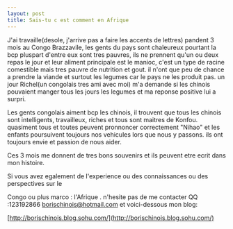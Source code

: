 ```yaml
---
layout: post
title: Sais-tu c est comment en Afrique
---
```


J'ai travaille(desole, j'arrive pas a faire les accents de lettres) pandent 3 mois au Congo Brazzavile, les gents du pays sont chaleureux pourtant la bcp pluspart d'entre eux sont tres pauvres, ils ne prennent qu'un ou deux repas le jour et leur aliment principale est le manioc, c'est un type de racine comestible mais tres pauvre de nutrition et gout. il n'ont que peu de chance a prendre la viande et surtout les legumes car le pays ne les produit pas. un jour Richel(un congolais tres ami avec moi) m'a demande si les chinois pouvaient manger tous les jours les legumes et ma reponse positive lui a surpri.

Les gents congolais aiment bcp les chinois, il trouvent que tous les chinois sont  intelligents, travailleux, riches et tous sont maitres de Konfou. quasiment tous et toutes peuvent pronnoncer correctement "Nihao" et les enfants poursuivent toujours nos vehicules lors que nous y passons. ils ont toujours envie et passion de nous aider.

Ces 3 mois  me donnent de tres bons souvenirs et ils peuvent etre ecrit dans mon histoire.

Si vous avez egalement de l'experience ou des connaissances ou   des perspectives sur le

Congo ou plus marco : l'Afrique . n'hesite pas de me contacter QQ :123192866  borischinois@hotmail.com  et voici-dessous mon blog:

[http://borischinois.blog.sohu.com/](http://borischinois.blog.sohu.com/)
